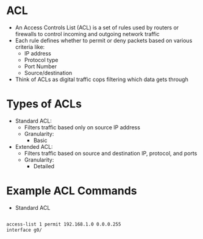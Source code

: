 # ACL
-  An Access Controls List (ACL) is a set of rules used by routers or firewalls to control incoming and outgoing network traffic
- Each rule defines whether to permit or deny packets based on various criteria like:
	- IP address
	- Protocol type
	- Port Number
	- Source/destination
- Think of ACLs as digital traffic cops filtering which data gets through

# Types of ACLs
- Standard ACL:
	- Filters traffic based only on source IP address
	- Granularity:
		- Basic
- Extended ACL:
	- Filters traffic based on source and destination IP, protocol, and ports
	- Granularity:
		- Detailed

# Example ACL Commands
- Standard ACL
```bash

access-list 1 permit 192.168.1.0 0.0.0.255
interface g0/
```